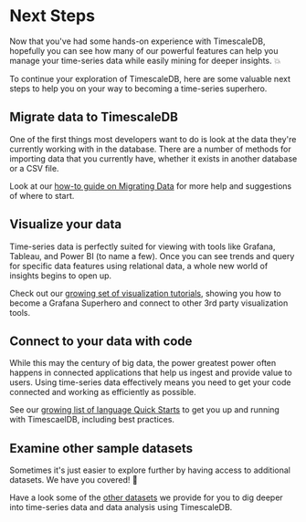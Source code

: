 # Next Steps

Now that you've had some hands-on experience with TimescaleDB, hopefully you can 
see how many of our powerful features can help you manage your time-series data
while easily mining for deeper insights. 💥

To continue your exploration of TimescaleDB, here are some valuable next steps
to help you on your way to becoming a time-series superhero.


## Migrate data to TimescaleDB

One of the first things most developers want to do is look at the data they're
currently working with in the database. There are a number of methods for 
importing data that you currently have, whether it exists in another database
or a CSV file.

Look at our [how-to guide on Migrating Data][migrate-data] for more help and suggestions of 
where to start.


## Visualize your data

Time-series data is perfectly suited for viewing with tools like Grafana, 
Tableau, and Power BI (to name a few). Once you can see trends and query
for specific data features using relational data, a whole new world of insights
begins to open up.

Check out our [growing set of visualization tutorials][visualize-data], showing you how to become a Grafana 
Superhero and connect to other 3rd party visualization tools.


## Connect to your data with code

While this may the century of big data, the power greatest power often happens
in connected applications that help us ingest and provide value to users. Using
time-series data effectively means you need to get your code connected and 
working as efficiently as possible. 

See our [growing list of language Quick Starts][connect-with-code] to get you up and running with
TimescaelDB, including best practices.

## Examine other sample datasets

Sometimes it's just easier to explore further by having access to additional
datasets. We have you covered! 🙌

Have a look some of the [other datasets][sample-data] we provide for you to dig deeper into
time-series data and data analysis using TimescaleDB.


[migrate-data]: /how-to-guides/migrate-data/
[visualize-data]: /tutorials/grafana/
[connect-with-code]: /tutorials/quick-starts/
[sample-data]: /tutorials/sample-datasets/
